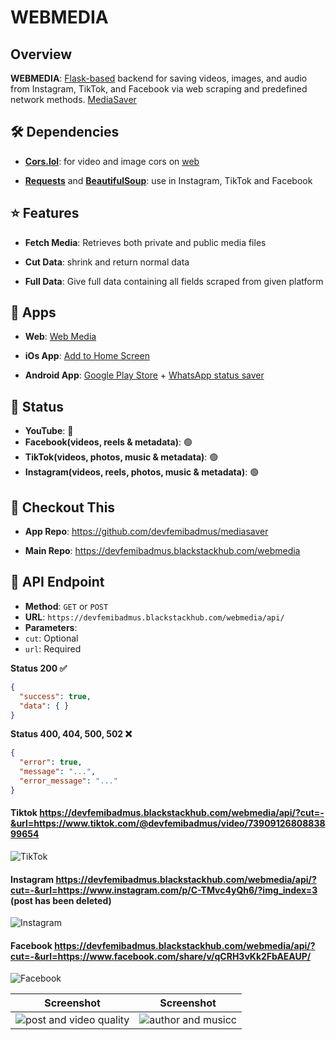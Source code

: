 # WEBMEDIA

## Overview

**WEBMEDIA**: [Flask-based](https://github.com/pallets/flask) backend for saving videos, images, and audio from Instagram, TikTok, and Facebook via web scraping and predefined network methods. [MediaSaver](https://github.com/devfemibadmus/mediasaver)

## 🛠️ Dependencies

<!-- -  **[Selenium](https://github.com/SeleniumHQ/selenium)**: running on [small instance](https://cloud.google.com/blog/products/compute/google-compute-engine-gets-new-e2-vm-machine-types) using for Instagram (4s). [❌](https://github.com/devfemibadmus/webmedia/issues/1#issue-2725260727)-->

-  **[Cors.lol](https://github.com/BradPerbs/cors.lol)**: for video and image cors on [web](https://devfemibadmus.blackstackhub.com/webmedia)

-  **[Requests](https://github.com/psf/requests)** and **[BeautifulSoup](https://github.com/wention/BeautifulSoup4)**: use in Instagram, TikTok and Facebook

## :star: Features

-  **Fetch Media**: Retrieves both private and public media files

-  **Cut Data**: shrink and return normal data

-  **Full Data**: Give full data containing all fields scraped from given platform

## :rocket: Apps

-  **Web**: [Web Media](https://devfemibadmus.blackstackhub.com/webmedia)

-  **iOs App**: [Add to Home Screen](https://devfemibadmus.blackstackhub.com/webmedia/#app)

-  **Android App**: [Google Play Store](https://play.google.com/store/apps/details?id=com.blackstackhub.mediasaver) + [WhatsApp status saver](https://github.com/devfemibadmus/mediasaver)

## :clown_face: Status

- **YouTube**: 🔴
- **Facebook(videos, reels & metadata)**: 🟢
- **TikTok(videos, photos, music & metadata)**: 🟢
- **Instagram(videos, reels, photos, music & metadata)**: 🟢

## :eyes: Checkout This

<!-- - **Spam**: https://devfemibadmus.blackstackhub.com/webmedia/sleep [❌](https://github.com/devfemibadmus/webmedia/issues/1#issue-2725260727) -->

- **App Repo**: https://github.com/devfemibadmus/mediasaver

- **Main Repo**: https://devfemibadmus.blackstackhub.com/webmedia

## 📖 API Endpoint

-  **Method**: `GET` or `POST`
-  **URL**: `https://devfemibadmus.blackstackhub.com/webmedia/api/`
-  **Parameters**:
-  `cut`: Optional
-  `url`: Required

**Status 200 :white_check_mark:**
```json
{
  "success": true,
  "data": { }
}
```

**Status 400, 404, 500, 502 :x:**
```json
{
  "error": true,
  "message": "...",
  "error_message": "..."
}
```

#### Tiktok https://devfemibadmus.blackstackhub.com/webmedia/api/?cut=-&url=https://www.tiktok.com/@devfemibadmus/video/7390912680883899654

![TikTok](insta%20conf/image%20copy%206.png?raw=true)

#### Instagram https://devfemibadmus.blackstackhub.com/webmedia/api/?cut=-&url=https://www.instagram.com/p/C-TMvc4yQh6/?img_index=3 (post has been deleted)

![Instagram](insta%20conf/image%20copy%207.png?raw=true)

#### Facebook https://devfemibadmus.blackstackhub.com/webmedia/api/?cut=-&url=https://www.facebook.com/share/v/qCRH3vKk2FbAEAUP/

![Facebook](insta%20conf/image%20copy%208.png?raw=true)

<!-- 
### Authentication [❌](https://github.com/devfemibadmus/webmedia/issues/1#issue-2725260727)

<details>
<summary>Using Microsoft Edge on Debian VPS</summary>

1. **Familiarize Yourself with Edge WebDriver and Selenium**

   Before proceeding, you might want to check out these issues on GitHub related to Edge WebDriver:
   - [No latest stable release for Linux · Issue #156](https://github.com/MicrosoftEdge/EdgeWebDriver/issues/156)
   - [How to determine the correct Microsoft Edge WebDriver version for a given Edge browser version · Issue #158](https://github.com/MicrosoftEdge/EdgeWebDriver/issues/158#issuecomment-2263769092)

2. **Install Microsoft Edge and Edge WebDriver on Debian**

   - First, add the Microsoft repository to your APT sources list:

     ```bash
     sudo nano /etc/apt/sources.list.d/microsoft-edge.list
     ```

     Add the following line:

     ```bash
     deb [arch=amd64] https://packages.microsoft.com/repos/edge stable main
     ```

     Then, download and add the Microsoft GPG key:

     ```bash
     wget -q https://packages.microsoft.com/keys/microsoft.asc -O microsoft.asc
     sudo gpg --dearmor -o /etc/apt/trusted.gpg.d/microsoft.gpg microsoft.asc
     ```

   - Update the APT package list and check for available versions of Microsoft Edge:

     ```bash
     sudo apt update
     apt list -a microsoft-edge-stable
     ```

   - Install the latest matching version of Microsoft Edge:

     ```bash
     sudo apt install microsoft-edge-stable=123.0.2420.97-1
     ```

   - Download the matching version of Edge WebDriver and install it:

     ```bash
     sudo wget https://msedgewebdriverstorage.blob.core.windows.net/edgewebdriver/123.0.2420.97/edgedriver_linux64.zip
     unzip edgedriver_linux64.zip
     sudo mv msedgedriver /usr/local/bin/
     ```

</details>

![login with cokies](insta%20conf/image%20copy%205.png?raw=true)

![login with cokies](insta%20conf/login%20auth.png?raw=true)
-->

| Screenshot | Screenshot |
|-------------------------------------------------------------|-------------------------------------------------------------|
| ![post and video quality](insta%20conf/screenshot/127.0.0.1_5000_(iPhone%2014%20Pro%20Max).png?raw=true) | ![author and musicc](insta%20conf/screenshot/127.0.0.1_5000_(iPhone%2014%20Pro%20Max)%20(1).png?raw=true) |
  
